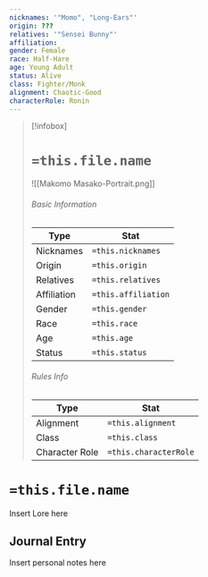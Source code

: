 ```yaml
---
nicknames: '"Momo", "Long-Ears"'
origin: ???
relatives: '"Sensei Bunny"'
affiliation: 
gender: Female
race: Half-Hare
age: Young Adult
status: Alive
class: Fighter/Monk
alignment: Chaotic-Good
characterRole: Ronin
---
```


> [!infobox]
> # `=this.file.name`
> ![[Makomo Masako-Portrait.png]]
> ###### Basic Information
> Type |  Stat |
> ---|---|
> Nicknames | `=this.nicknames` |
> Origin | `=this.origin` |
> Relatives | `=this.relatives` |
> Affiliation | `=this.affiliation` |
> Gender | `=this.gender` |
> Race | `=this.race` |
> Age | `=this.age` |
> Status | `=this.status` |
> ###### Rules Info
> Type |  Stat |
> ---|---|
> Alignment | `=this.alignment` |
> Class | `=this.class` |
> Character Role | `=this.characterRole` |

# `=this.file.name`
Insert Lore here
## Journal Entry
Insert personal notes here
